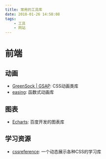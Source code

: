 ```yaml
---
title: 常用的工具库
date: 2018-01-26 14:58:08
tags:
    - 工具
    - 网站
---
```


# 前端

## 动画

+ [GreenSock | GSAP](https://greensock.com/gsap): CSS动画类库
+ [easing](http://robertpenner.com/easing/): 函数式动画库

<!-- more -->

## 图表

+ [Echarts](https://github.com/ecomfe/echarts): 百度开发的图表库

## 学习资源

+ [cssreference](http://cssreference.io/): 一个动态展示各种CSS的学习库